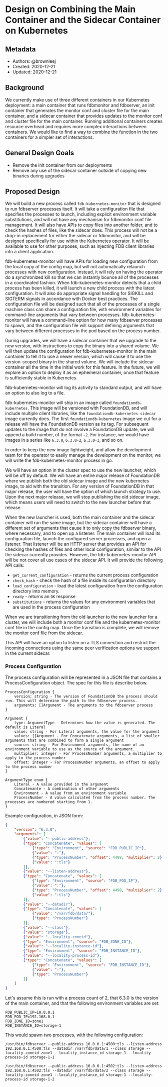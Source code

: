 # Design on Combining the Main Container and the Sidecar Container on Kubernetes

## Metadata

* Authors: @brownleej
* Created: 2020-12-21
* Updated: 2020-12-21

## Background

We currently make use of three different containers in our Kubernetes deployment: a main container that runs fdbmonitor and fdbserver, an init container that generates the monitor conf and cluster file for the main container, and a sidecar container that provides updates to the monitor conf and cluster file for the main container. Running additional containers creates resource overhead and requires more complex interactions between containers. We would like to find a way to combine the function in the two containers for a simpler set of interactions.

## General Design Goals

* Remove the init container from our deployments
* Remove any use of the sidecar container outside of copying new binaries during upgrades

## Proposed Design

We will build a new process called `fdb-kubernetes-monitor` that is designed to run fdbserver processes itself. It will take a configuration file that specifies the processes to launch, including explicit environment variable substitutions, and will not have any mechanism for fdbmonitor conf file management. It will also have APIs to copy files into another folder, and to check the hashes of files, like the sidecar does. This process will not be a drop-in replacement for either the sidecar or fdbmonitor, and will be designed specifically for use within the Kubernetes operator. It will be available to use for other purposes, such as injecting FDB client libraries into a client application.

fdb-kubernetes-monitor will have APIs for loading new configuration from the local copy of the config map, but will not automatically relaunch processes with new configuration. Instead, it will rely on having the operator do a synchronized kill so that we can instantly bounce all of the processes in a coordinated fashion. When fdb-kubernetes-monitor detects that a child process has been killed, it will launch a new child process with the latest configuration. It will also do appropriate signal handling for SIGKILL and SIGTERM signals in accordance with Docker best practices. The configuration file will be designed such that all of the processes of a single machine class can share a configuration file, with environment variables for command-line arguments that vary between processes. fdb-kubernetes-monitor will have a command-line option for how many fdbserver processes to spawn, and the configuration file will support defining arguments that vary between different processes in the pod based on the process number.

During upgrades, we will have a sidecar container that we upgrade to the new version, with instructions to copy the binary into a shared volume. We will then update the configuration for fdb-kubernetes-monitor in the main container to tell it to use a newer version, which will cause it to use the version-scoped binary in the shared volume. We will include the sidecar container all the time in the initial work for this feature. In the future, we will explore an option to deploy it as an ephemeral container, once that feature is sufficiently stable in Kubernetes.

fdb-kubernetes-monitor will log its activity to standard output, and will have an option to also log to a file.

fdb-kubernetes-monitor will ship in an image called `foundationdb-kubernetes`. This image will be versioned with FoundationDB, and will include multiple client libraries, like the `foundationdb-kubernetes-sidecar` image currently does. The first `foundationdb-kubernetes` image we cut for a release will have the FoundationDB version as its tag. For subsequent updates to the image that do not involve a FoundationDB update, we will append a build number, of the format `-2`. For instance, we would have images in a series like `6.3.0`, `6.3.0-2`, `6.3.0-3`, and so on.

In order to keep the new image lightweight, and allow the development team for the operator to easily manage the development on the monitor, we will write the fdb-kubernetes-monitor process in go.

We will have an option in the cluster spec to use the new launcher, which will be off by default. We will have an entire major release of FoundationDB where we publish both the old sidecar image and the new kubernetes image, to aid with the transition. For any version of FoundationDB in that major release, the user will have the option of which launch strategy to use. Upon the next major release, we will stop publishing the old sidecar image, which means users will need to switch to the new launcher before that release.

When the new launcher is used, both the main container and the sidecar container will run the same image, but the sidecar container will have a different set of arguments that cause it to only copy the fdbserver binary, where necessary, and to open up a listener. The main container will load its configuration file, launch the configured server processes, and open a listener. That listener will be an HTTP server that provides an API for checking the hashes of files and other local configuration, similar to the API the sidecar currently provides. However, the fdb-kubernetes-monitor API will be not cover all use cases of the sidecar API. It will provide the following API calls:

* `get_current_configuration` - returns the current process configuration
* `check_hash` - check the hash of a file inside its configuration directory
* `load_configuration` - load the latest configuration from the configuration directory into memory.
* `ready` - returns an `OK` response
* `substitutions` - returns the values for any environment variables that are used in the process configuration

When we are transitioning from the old launcher to the new launcher for a cluster, we will include both a monitor conf file and the kubernetes-monitor conf file in the config map. Once the transition is complete, we will remove the monitor conf file from the sidecar.

This API will have an option to listen on a TLS connection and restrict the incoming connections using the same peer verification options we support in the current sidecar.

### Process Configuration

The process configuration will be represented in a JSON file that contains a ProcessConfiguration object. The spec for this file is describe below.

	ProcessConfiguration {
		version: string - The version of FoundationDB the process should run. This will determine the path to the fdbserver process.
		arguments: []Argument - The arguments to the fdbserver process
	}

	Argument {
		type: ArgumentType - Determines how the value is generated. The default is Literal
		value: string - For Literal arguments, the value for the argument
		values: []Argument - For Concatenate arguments, a list of smaller arguments that are combined to form a single argument
		source: string - For Environment arguments, the name of an environment variable to use as the source of the argument.
		multiplier: integer - For ProcessNumber arguments, a multiplier to apply to the process number
		offset: integer - For ProcessNumber arguments, an offset to apply to the process number
	}

	ArgumentType enum {
		Literal - A value provided in the argument
		Concatenante - A combination of other arguments
		Environment - A value from an environment variable
		ProcessNumber - A value calculated from the process number. The processes are numbered starting from 1.
	}

Example configuration, in JSON form:

```json
{
	"version": "6.3.0",
	"arguments": [
		{"value": "--public-address"},
		{"type": "Concatenate", "values": [
			{"type": "Environment", "source": "FDB_PUBLIC_IP"},
			{"value": ":"},
			{"type": "ProcessNumber", "offset": 4498, "multiplier": 2},
			{"value": ":tls"}
		]},
		{"value": "--listen-address"},
		{"type": "Concatenate", "values": [
			{"type": "Environment", "source": "FDB_POD_IP"},
			{"value": ":"},
			{"type": "ProcessNumber", "offset": 4498, "multiplier": 2},
			{"value": ":tls"}
		]},
		{"value": "--datadir"},
		{"type": "Concatenate", "values": [
			{"value": "/var/fdb/data/"},
			{"type": "ProcessNumber"}
		]},
		{"value": "--class"},
		{"value": "storage"},
		{"value": "--locality-zoneid"},
		{"type": "Environment", "source": "FDB_ZONE_ID"},
		{"value": "--locality-instance-id"},
		{"type": "Environment", "source": "FDB_INSTANCE_ID"},
		{"value": "--locality-process-id"},
		{"type": "Concatenate", "values": [
			{"type": "Environment", "source": "FDB_INSTANCE_ID"},
			{"value": "-"},
			{"type": "ProcessNumber"}
		]}
	]
}
```

Let's assume this is run with a process count of 2, that 6.3.0 is the version of the main container, and that the following environment variables are set:

	FDB_PUBLIC_IP=10.0.0.1
	FDB_POD_IP=192.168.0.1
	FDB_ZONE_ID=zone1
	FDB_INSTANCE_ID=storage-1

This would spawn two processes, with the following configuration:

	/usr/bin/fdbserver --public-address 10.0.0.1:4500:tls --listen-address 192.168.0.1:4500:tls --datadir /var/fdb/data/1 --class storage --locality-zoneid zone1 --locality_instance_id storage-1 --locality-process-id storage-1-1

	/usr/bin/fdbserver --public-address 10.0.0.1:4502:tls --listen-address 192.168.0.1:4502:tls --datadir /var/fdb/data/2 --class storage --locality-zoneid zone1 --locality_instance_id storage-1 --locality-process-id storage-1-2
